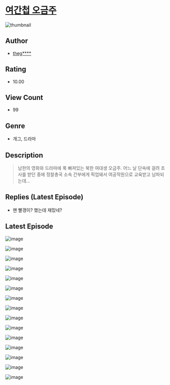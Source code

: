 # [여간첩 오금주](https://comic.naver.com/bestChallenge/list?titleId=810321)
![thumbnail](https://image-comic.pstatic.net/user_contents_data/challenge_comic/2023/05/23/317057/upload_7365129638817116724_480x623.jpeg)

## Author
- [theg****](https://comic.naver.com/artistTitle?id=317057)

## Rating
- 10.00

## View Count
- 99

## Genre
- 개그, 드라마

## Description
> 남한의 영화와 드라마에 푹 빠져있는 북한 여대생 오금주. 어느 날 단속에 걸려 조사를 받던 중에 정찰총국 소속 간부에게 픽업돼서 여공작원으로 교육받고 남파되는데...

## Replies (Latest Episode)
- 왠 빨갱이? 했는데 재밌네?

## Latest Episode
![image](https://image-comic.pstatic.net/user_contents_data/challenge_comic/2023/05/23/317057/upload_3760614748295017522.jpeg)

![image](https://image-comic.pstatic.net/user_contents_data/challenge_comic/2023/05/23/317057/upload_7090467055729848630.jpeg)

![image](https://image-comic.pstatic.net/user_contents_data/challenge_comic/2023/05/23/317057/upload_7219327812000638518.jpeg)

![image](https://image-comic.pstatic.net/user_contents_data/challenge_comic/2023/05/23/317057/upload_3618139158903743846.jpeg)

![image](https://image-comic.pstatic.net/user_contents_data/challenge_comic/2023/05/23/317057/upload_3906981735429585250.jpeg)

![image](https://image-comic.pstatic.net/user_contents_data/challenge_comic/2023/05/23/317057/upload_4049638979710234672.jpeg)

![image](https://image-comic.pstatic.net/user_contents_data/challenge_comic/2023/05/23/317057/upload_3630520570446428464.jpeg)

![image](https://image-comic.pstatic.net/user_contents_data/challenge_comic/2023/05/23/317057/upload_3761742864455066420.jpeg)

![image](https://image-comic.pstatic.net/user_contents_data/challenge_comic/2023/05/23/317057/upload_3702294671661807673.jpeg)

![image](https://image-comic.pstatic.net/user_contents_data/challenge_comic/2023/05/23/317057/upload_3905858263000821809.jpeg)

![image](https://image-comic.pstatic.net/user_contents_data/challenge_comic/2023/05/23/317057/upload_4063431257897447781.jpeg)

![image](https://image-comic.pstatic.net/user_contents_data/challenge_comic/2023/05/23/317057/upload_7234019490612535862.jpeg)

![image](https://image-comic.pstatic.net/user_contents_data/challenge_comic/2023/05/23/317057/upload_7363492289842668083.jpeg)

![image](https://image-comic.pstatic.net/user_contents_data/challenge_comic/2023/05/23/317057/upload_7162237646309516345.jpeg)

![image](https://image-comic.pstatic.net/user_contents_data/challenge_comic/2023/05/23/317057/upload_7305740419377292849.jpeg)
